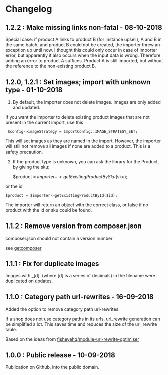 # Changelog

## 1.2.2 : Make missing links non-fatal - 08-10-2018

Special case: if product A links to product B (for instance upsell), A and B in the same batch, and product B could not be created, the importer threw an exception up until now. I thought this could only occur in case of importer error, but apparently it also occurs when the input data is wrong. Therefore adding an error to product A suffices. Product A is still imported, but without the reference to the non-existing product B.

## 1.2.0, 1.2.1 : Set images; import with unknown type - 01-10-2018

1) By default, the importer does not delete images. Images are only added and updated.

If you want the importer to delete existing product images that are not present in the current import, use this

     $config->imageStrategy = ImportConfig::IMAGE_STRATEGY_SET;
     
This will set images as they are named in the import. However, the importer will still not remove all images if none are added to a product. This is a safety precaution.

2) If the product type is unknown, you can ask the library for the Product, by giving the sku:

    $product = $importer->getExistingProductBySku($sku);

or the id

    $product = $importer->getExistingProductById($id);    
    
The importer will return an object with the correct class, or false if no product with the id or sku could be found.    

## 1.1.2 : Remove version from composer.json

composer.json should not contain a version number 

see [getcomposer](https://getcomposer.org/doc/04-schema.md#version)

## 1.1.1 : Fix for duplicate images

Images with _[d]. (where [d] is a series of decimals) in the filename were duplicated on updates.

## 1.1.0 : Category path url-rewrites - 16-09-2018

Added the option to remove category path url-rewrites.

If a shop does not use category paths in its urls, url_rewrite generation can be simplified a lot. This saves time and reduces the size of the url_rewrite table.

Based on the ideas from [fisheyehq/module-url-rewrite-optimiser](https://github.com/fisheyehq/module-url-rewrite-optimiser)

## 1.0.0 : Public release - 10-09-2018

Publication on Github, into the public domain.